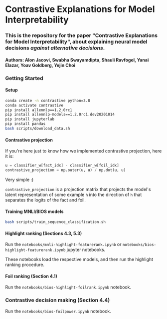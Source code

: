 # Contrastive Explanations for Model Interpretability

### This is the repository for the paper "Contrastive Explanations for Model Interpretability", about explaining neural model decisions *against alternative decisions*.

#### Authors: Alon Jacovi, Swabha Swayamdipta, Shauli Ravfogel, Yanai Elazar, Yoav Goldberg, Yejin Choi

### Getting Started

#### Setup
```bash
conda create -n contrastive python=3.8
conda activate contrastive
pip install allennlp==1.2.0rc1
pip install allennlp-models==1.2.0rc1.dev20201014
pip install jupyterlab
pip install pandas
bash scripts/download_data.sh
```

#### Contrastive projection

If you're here just to know how we implemented contrastive projection, here it is:
```python
u = classifier_w[fact_idx] - classifier_w[foil_idx]
contrastive_projection = np.outer(u, u) / np.dot(u, u)
```
Very simple :)

`contrastive_projection` is a projection matrix that projects the model's latent representation of some example `h` into the direction of `h` that separates the logits of the fact and foil.

#### Training MNLI/BIOS models
```bash
bash scripts/train_sequence_classification.sh 
```

#### Highlight ranking (Sections 4.3, 5.3)
Run the `notebooks/mnli-highlight-featurerank.ipynb` or `notebooks/bios-highlight-featurerank.ipynb` jupyter notebooks.

These notebooks load the respective models, and then run the highlight ranking procedure.

#### Foil ranking (Section 4.1)

Run the `notebooks/bios-highlight-foilrank.ipynb` notebook.

### Contrastive decision making (Section 4.4)

Run the `notebooks/bios-foilpower.ipynb` notebook.



